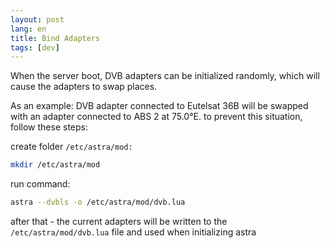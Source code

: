 ```yaml
---
layout: post
lang: en
title: Bind Adapters
tags: [dev]
---
```


When the server boot, DVB adapters can be initialized randomly, which will cause the adapters to swap places. 

<!-- more -->
As an example: DVB adapter connected to Eutelsat 36B will be swapped with an adapter connected to ABS 2 at 75.0°E. to prevent this situation, follow these steps:  

create folder `/etc/astra/mod:`

``` sh
mkdir /etc/astra/mod
```
run command:

``` sh
astra --dvbls -o /etc/astra/mod/dvb.lua
```
after that - the current adapters will be written to the `/etc/astra/mod/dvb.lua` file and used when initializing astra
